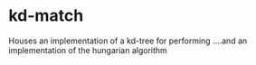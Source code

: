 # kd-match

Houses an implementation of a kd-tree for performing ....and an implementation of the hungarian algorithm
